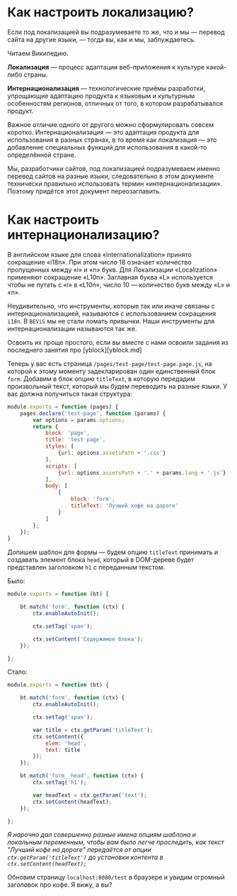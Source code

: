 # Как настроить локализацию?

Если под локализацией вы подразумеваете то же, что и мы — перевод сайта на другие языки, — тогда вы, как и мы, 
заблуждаетесь. 

Читаем Википедию.

**Локализация** — процесс адаптации веб-приложения к культуре какой-либо страны. 

**Интернационализация** — технологические приёмы разработки, упрощающие адаптацию продукта к языковым и культурным 
особенностям регионов, отличных от того, в котором разрабатывался продукт.

Важное отличие одного от другого можно сформулировать совсем коротко. Интернационализация — это адаптация продукта для  
использования в разных странах, в то время как локализация — это добавление специальных функций для использования в 
какой-то определённой стране.

Мы, разработчики сайтов, под локализацией подразумеваем именно перевод сайтов на разные языки, следовательно в этом 
документе технически правильно использовать термин «интернационализации». Поэтому придётся этот документ переозаглавить.
 
# Как настроить интернационализацию?

В английском языке для слова «internationalization» принято сокращение «i18n». При этом число 18 означает количество 
пропущенных между «i» и «n» букв. Для Локализации «Localization» применяют сокращение «L10n». Заглавная буква «L» 
используется чтобы не путать с «i» в «L10n», число 10 — количество букв между «L» и «n».

Неудивительно, что инструменты, которые так или иначе связаны с интернационализацией, называются с использованием 
сокращения `i18n`. В `BEViS` мы не стали ломать привычки. Наши инструменты для интернационализации называются так же.

Освоить их проще простого, если вы вместе с нами освоили задания из последнего занятия про [yblock][yblock.md]

Теперь у вас есть страница `/pages/test-page/test-page.page.js`, на которой к этому моменту задекларирован один 
единственный блок `form`. Добавим в блок опцию `titleText`, в которую передадим произвольный текст, который мы будем 
переводить на разные языки. У вас должна получиться такая структура:

```javascript
module.exports = function (pages) {
    pages.declare('test-page', function (params) {
        var options = params.options;
        return {
            block: 'page',
            title: 'test page',
            styles: [
                {url: options.assetsPath + '.css'}
            ],
            scripts: [
                {url: options.assetsPath + '.' + params.lang + '.js'}
            ],
            body: [
                {
                    block: 'form',
                    titleText: 'Лучший кофе на дороге'
                }
            ]
        };
    });
}
```

Допишем шаблон для формы — будем опцию `titleText` принимать и создавать элемент блока `head`, который в DOM-дереве 
будет представлен заголовком `h1` с переданным текстом.

Было:
```javascript
module.exports = function (bt) {

    bt.match('form', function (ctx) {
        ctx.enableAutoInit();

        ctx.setTag('span');

        ctx.setContent('Содержимое блока');
    });

};
```

Стало:
```javascript
module.exports = function (bt) {

    bt.match('form', function (ctx) {
        ctx.enableAutoInit();

        ctx.setTag('span');

        var title = ctx.getParam('titleText');
        ctx.setContent({
            elem: 'head',
            text: title
        });
    });

    bt.match('form__head', function (ctx) {
        ctx.setTag('h1');

        var headText = ctx.getParam('text');
        ctx.setContent(headText);
    });

};
```

_Я нарочно дал совершенно разные имена опциям шаблона и локальным переменным, чтобы вам было легче проследить, 
как текст "Лучший кофе на дороге" передаётся от опции `ctx.getParam('titleText')` до установки контента в 
`ctx.setContent(headText);`_ 

Обновим страницу `localhost:8080/test` в браузере и увидим огромный заголовок про кофе. Я вижу, а вы?


 



